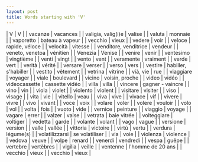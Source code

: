```yaml
---
layout: post
title: Words starting with 'V'
---
```

| V | V |
| vacanze | vacances |
| valigia, valig(i)e | valise |
| valuta | monnaie |
| vaporetto | bateau à vapeur |
| vecchio | vieux |
| vedere | voir |
| veloce | rapide, véloce |
| velocità | vitesse |
| venditore, venditrice | vendeur |
| veneto, venetoa | vénitien |
| Venezia | Venise |
| venire | venir |
| ventesimo | vingtième |
| venti | vingt |
| vento | vent |
| veramente | vraiment |
| verde | vert |
| verità | vérité |
| versare | verser |
| verso | vers |
| vestire | habiller, s'habiller |
| vestito | vêtement |
| vetrina | vitrine |
| vià, vie | rue |
| viaggiare | voyager |
| viale | boulevard |
| vicino | voisin, proche |
| video | vidéo |
| videocassette | cassette vidéo |
| villa | villa |
| vincere | gagner - vaincre |
| vino | vin |
| viola | violet |
| violento | violent |
| visitare | visiter |
| viso | visage |
| vita | vie |
| vitello | veau |
| viva | vive |
| vivace | vif |
| vivere | vivre |
| vivo | vivant |
| voce | voix |
| volare | voler |
| volere | vouloir |
| volo | vol |
| volta | fois |
| vuoto | vide |
| vernice | peinture |
| viaggio | voyage |
| vagare | errer |
| valzer | valse |
| vetrata | baie vitrée |
| volteggiare | voltiger |
| vedetta | garde |
| volante | volant |
| vago | vague |
| versione | version |
| valle | vallée |
| vittoria | victoire |
| virtù | vertu |
| verdura | légume(s) |
| volatilizzarsi | se volatiliser |
| via | voie |
| violenza | violence |
| vedova | veuve |
| volpe | renard |
| venerdi | vendredi |
| vespa | guêpe |
| vertebre | vertèbres |
| vigilia | veille |
| ventenne | l'homme de 20 ans |
| vecchio | vieux |
| vecchio | vieux |
